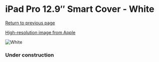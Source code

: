 # iPad Pro 12.9″ Smart Cover - White

[Return to previous page](/ipad_pro129)

[High-resolution image from Apple](https://store.storeimages.cdn-apple.com/8756/as-images.apple.com/is/MLJK2?wid=4500&hei=4500&fmt=png)

<div style="width: 384px"><img src="/everysource/MLJK2.png" alt="White"></div>

### Under construction
